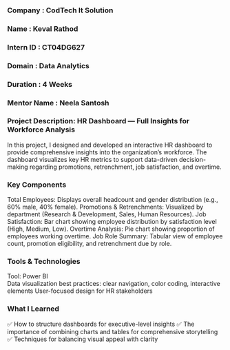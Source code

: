 ### Company : CodTech It Solution
### Name : Keval Rathod
### Intern ID : CT04DG627
### Domain : Data Analytics
### Duration : 4 Weeks
### Mentor Name : Neela Santosh


### Project Description: HR Dashboard — Full Insights for Workforce Analysis
In this project, I designed and developed an interactive HR dashboard to provide comprehensive insights into the organization’s workforce. The dashboard visualizes key HR metrics to support data-driven decision-making regarding promotions, retrenchment, job satisfaction, and overtime.

### Key Components
Total Employees: Displays overall headcount and gender distribution (e.g., 60% male, 40% female).
Promotions & Retrenchments: Visualized by department (Research & Development, Sales, Human Resources).
Job Satisfaction: Bar chart showing employee distribution by satisfaction level (High, Medium, Low).
Overtime Analysis: Pie chart showing proportion of employees working overtime.
Job Role Summary: Tabular view of employee count, promotion eligibility, and retrenchment due by role.


### Tools & Technologies
Tool: Power BI  
Data visualization best practices: clear navigation, color coding, interactive elements
User-focused design for HR stakeholders

### What I Learned
✅ How to structure dashboards for executive-level insights
✅ The importance of combining charts and tables for comprehensive storytelling
✅ Techniques for balancing visual appeal with clarity

